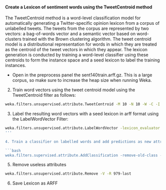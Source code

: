 #### Create a Lexicon of sentiment words using the TweetCentroid method
The TweetCentroid method is a word-level classification model for automatically generating a Twitter-specific opinion lexicon from a corpus of unlabelled tweets. The tweets from the corpus are represented by two vectors: a bag-of-words vector and a semantic vector based on word-clusters trained with the Brown clustering algorithm. The tweet centroid model is a distributional representation for words in which they are treated  as the centroid of the tweet vectors in which they appear. The lexicon generation is conducted by training a word-level classifier using these centroids to form the instance space and a seed lexicon to label the training instances. 


* Open in the preprocess panel the sent140train.arff.gz. This is a large corpus, so make sure to increase the heap size when running Weka.

2. Train word vectors using the tweet centroid model using the TweetCentroid filter as follows: 

```bash
weka.filters.unsupervised.attribute.TweetCentroid -M 10 -N 10 -W -C -I 1 -P WORD- -Q CLUST- -L -H $HOME/wekafiles/packages/AffectiveTweets/resources/50mpaths2.txt.gz -R -T $HOME/wekafiles/packages/AffectiveTweets/resources/stopwords.txt
```

3. Label the resulting word vectors with a seed lexicon in arff format using the LabelWordVector Filter:

```bash
weka.filters.unsupervised.attribute.LabelWordVector -lexicon_evaluator "affective.core.ArffLexiconWordLabeller -lexiconFile /Users/admin/wekafiles/packages/AffectiveTweets/lexicons/arff_lexicons/metaLexEmo.arff -B MetaLexEmo -A 1" -U -I last
'''

4. Train a classifier on labelled words and add predictions as new attributes

```bash
weka.filters.supervised.attribute.AddClassification -remove-old-class -distribution -W "weka.classifiers.meta.FilteredClassifier -F \"weka.filters.unsupervised.attribute.RemoveType -T string\" -W weka.classifiers.functions.LibLINEAR -- -S 7 -C 1.0 -E 0.001 -B 1.0 -P -L 0.1 -I 1000"
```

5. Remove useless attributes

```bash
weka.filters.unsupervised.attribute.Remove -V -R 979-last
```

6. Save Lexicon as ARFF